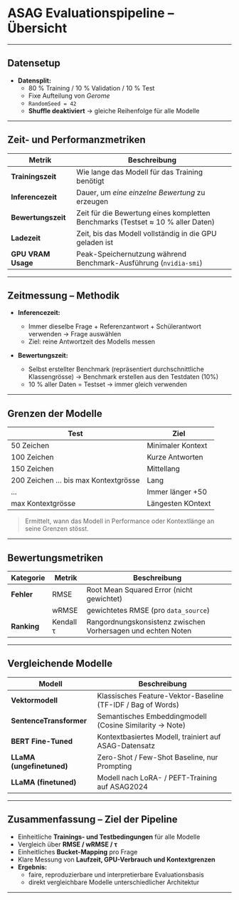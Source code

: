 # ASAG Evaluationspipeline – Übersicht

---

## Datensetup

* **Datensplit:**
  * 80 % Training / 10 % Validation / 10 % Test
  * Fixe Aufteilung von *Gerome*
  * `RandomSeed = 42`
  * **Shuffle deaktiviert** → gleiche Reihenfolge für alle Modelle

---

## Zeit- und Performanzmetriken

| Metrik             | Beschreibung                                                                    |
| ------------------ | ------------------------------------------------------------------------------- |
| **Trainingszeit**  | Wie lange das Modell für das Training benötigt                                  |
| **Inferencezeit**  | Dauer, um *eine einzelne Bewertung* zu erzeugen                                 |
| **Bewertungszeit** | Zeit für die Bewertung eines kompletten Benchmarks (Testset ≈ 10 % aller Daten) |
| **Ladezeit**       | Zeit, bis das Modell vollständig in die GPU geladen ist                         |
| **GPU VRAM Usage** | Peak-Speichernutzung während Benchmark-Ausführung (`nvidia-smi`)                |

---

## Zeitmessung – Methodik

* **Inferencezeit:**
  * Immer dieselbe Frage + Referenzantwort + Schülerantwort verwenden -> Frage auswählen
  * Ziel: reine Antwortzeit des Modells messen

* **Bewertungszeit:**
  * Selbst erstellter Benchmark (repräsentiert durchschnittliche Klassengrösse) -> Benchmark erstellen aus den Testdaten (10%)
  * 10 % aller Daten = Testset → immer gleich verwenden

---

## Grenzen der Modelle

| Test                               | Ziel                             |
| ---------------------------------- | -------------------------------- |
| 50 Zeichen                         | Minimaler Kontext                |
| 100 Zeichen                        | Kurze Antworten                  |
| 150 Zeichen                        | Mittellang                       |
| 200 Zeichen … bis max Kontextgrösse| Lang                             |
| ...                                | Immer länger +50                 |
| max Kontextgrösse                  | Längesten KOntext                |

> Ermittelt, wann das Modell in Performance oder Kontextlänge an seine Grenzen stösst.

---

## Bewertungsmetriken

| Kategorie   | Metrik    | Beschreibung                                                 |
| ------------ | --------- | ------------------------------------------------------------ |
| **Fehler**  | RMSE      | Root Mean Squared Error (nicht gewichtet)                    |
|             | wRMSE     | gewichtetes RMSE (pro `data_source`)                         |
| **Ranking** | Kendall τ | Rangordnungskonsistenz zwischen Vorhersagen und echten Noten |

---

## Vergleichende Modelle

| Modell                    | Beschreibung                                                |
| -------------------------- | ----------------------------------------------------------- |
| **Vektormodell**          | Klassisches Feature-Vektor-Baseline (TF-IDF / Bag of Words) |
| **SentenceTransformer**   | Semantisches Embeddingmodell (Cosine Similarity → Note)     |
| **BERT Fine-Tuned**       | Kontextbasiertes Modell, trainiert auf ASAG-Datensatz       |
| **LLaMA (ungefinetuned)** | Zero-Shot / Few-Shot Baseline, nur Prompting                |
| **LLaMA (finetuned)**     | Modell nach LoRA- / PEFT-Training auf ASAG2024              |

---

## Zusammenfassung – Ziel der Pipeline

* Einheitliche **Trainings- und Testbedingungen** für alle Modelle  
* Vergleich über **RMSE / wRMSE / τ**  
* Einheitliches **Bucket-Mapping** pro Frage  
* Klare Messung von **Laufzeit, GPU-Verbrauch und Kontextgrenzen**  
* **Ergebnis:**
  * faire, reproduzierbare und interpretierbare Evaluationsbasis  
  * direkt vergleichbare Modelle unterschiedlicher Architektur

---
